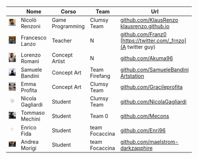 ﻿|   | Nome | Corso | Team | Url |
|---|---|---|---|---|
|![](./NicoloRenzoni/profile_lr.jpg) | Nicolò Renzoni | Game Programming | Clumsy Team | [github.com/KlausRenzo](https://github.com/KlausRenzo)<br>[klausrenzo.github.io](https://klausrenzo.github.io)
|![](./Francesco_Lanzo/finalspace-hue-profile.png) | Francesco Lanzo | Teacher | N | [github.com/Franz0](https://github.com/Franz0)<br>[https://twitter.com/_frnzo](A twitter guy)
|![](./Lorenzo_Romani/Photo.jpg) | Lorenzo Romani | Concept Artist | N | [github.com/Akuma96](https://github.com/Akuma96)|
|![](./Samuele_Bandini/samuelebandini-pic.jpg) | Samuele Bandini | Concept Art | Team Firefang | [github.com/SamueleBandini](https://github.com/SamueleBandini)<br>[Artstation](https://www.artstation.com/samuelebandini)|
|![](./Emma_Profita/Profile_Picture.jpg) | Emma Profita | Concept Art | Clumsy Team | [github.com/Gracileprofita](https://github.com/Gracileprofita)|
|![](./Nicola_Gagliardi/N_G_Profilepic.jpg) | Nicola Gagliardi | Student | Clumsy Team | [github.com/NicolaGagliardi](https://github.com/NicolaGagliardi)|
|![](./Tommaso_Mechini/tommy.jpg) | Tommaso Mechini | Student | Team 0 | [github.com/Mecons](https://github.com/Mecons)|
|![](./Enrico_Fida/iooooooo.png) | Enrico Fida | Student | team Focaccina| [github.com/Enri96](https://github.com/Enri96)
|![](./Andrea_Morigi/pic.jpg) | Andrea Morigi | Student | team Focaccina| [github.com/maelstrom-darkzapphire](https://github.com/maelstrom-darkzapphire)